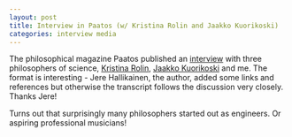 ```yaml
---
layout: post
title: Interview in Paatos (w/ Kristina Rolin and Jaakko Kuorikoski)
categories: interview media
---
```


The philosophical magazine Paatos published an [interview](https://www.paatos.fi/2024/08/30/tietyntyyppista-filosofiaa-haastattelussa-jaakko-kuorikoski-samuli-reijula-ja-kristina-rolin/) with three philosophers of science, [Kristina Rolin](https://fi.wikipedia.org/wiki/Kristina_Rolin), [Jaakko Kuorikoski](https://fi.wikipedia.org/wiki/Jaakko_Kuorikoski_(filosofi)) and me. The format is interesting - Jere Hallikainen, the author, added some links and references but otherwise the transcript follows the discussion very closely. Thanks Jere!

Turns out that surprisingly many philosophers started out as engineers. Or aspiring professional musicians!

<!--more-->
